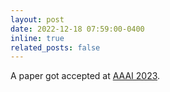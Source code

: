 ```yaml
---
layout: post
date: 2022-12-18 07:59:00-0400
inline: true
related_posts: false
---
```


A paper got accepted at [AAAI 2023](https://aaai-23.aaai.org/).